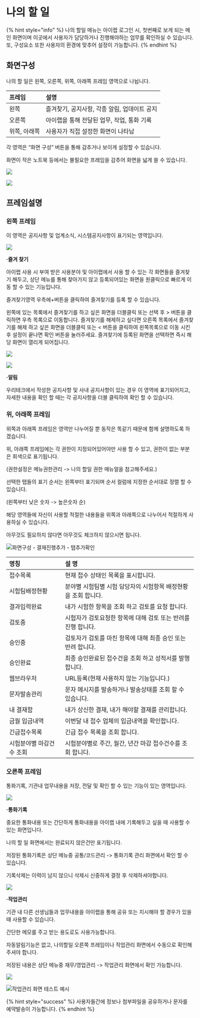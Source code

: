# 나의 할 일

{% hint style="info" %}
나의 할일 메뉴는 아이랩 로그인 시, 첫번째로 보게 되는 메인 화면이며 이곳에서 사용자가 담당하거나 진행해야하는 업무를 확인하실 수 있습니다.   
또, 구성요소 또한 사용자의 환경에 맞추어 설정이 가능합니다.
{% endhint %}



## 화면구성

나의 할 일은 왼쪽, 오른쪽, 위쪽, 아래쪽 프레임 영역으로 나뉩니다.

| 프레임 | 설명 |
| :--- | :--- |
| 왼쪽 | 즐겨찾기, 공지사항, 각종 알림, 업데이트 공지 |
| 오른쪽 | 아이랩을 통해 전달된 업무, 작업, 통화 기록 |
| 위쪽, 아래쪽 | 사용자가 직접 설정한 화면이 나타남 |

각 영역은 “화면 구성” 버튼을 통해 감추거나 보이게 설정할 수 있습니다.

화면이 작은 노트북 등에서는 불필요한 프레임을 감추어 화면을 넓게 쓸 수 있습니다.

![](../.gitbook/assets/02%20%2822%29.png)

![](../.gitbook/assets/03%20%2812%29.png)

## 프레임설명

### 왼쪽 프레임

이 영역은 공지사항 및 업계소식, 시스템공지사항이 표기되는 영역입니다.

![](../.gitbook/assets/04%20%2813%29.png)

**·즐겨 찾기**

아이랩 사용 시 부여 받은 사용분야 및 아이랩에서 사용 할 수 있는 각 화면들을 즐겨찾기 해두고, 상단 메뉴를 통해 찾아가지 않고 등록되어있는 화면을 원클릭으로 빠르게 이동 할 수 있는 기능입니다.

즐겨찾기영역 우측에+버튼을 클릭하여 즐겨찾기를 등록 할 수 있습니다.

왼쪽에 있는 목록에서 즐겨찾기를 하고 싶은 화면을 더블클릭 또는 선택 후 &gt; 버튼을 클릭하면 우측 목록으로 이동합니다. 즐겨찾기를 해제하고 싶다면 오른쪽 목록에서 즐겨찾기를 해제 하고 싶은 화면을 더블클릭 또는 &lt; 버튼을 클릭하여 왼쪽목록으로 이동 시킨 후 설정이 끝나면 확인 버튼을 눌러주세요. 즐겨찾기에 등록된 화면을 선택하면 즉시 해당 화면이 열리게 되어집니다.

![](../.gitbook/assets/04%20%287%29.png)

![](../.gitbook/assets/12%20%289%29.png)

**·알림**

우리테크에서 작성한 공지사항 및 사내 공지사항이 있는 경우 이 영역에 표기되어지고, 자세한 내용을 확인 할 때는 각 공지사항을 더블 클릭하여 확인 할 수 있습니다.

### 위, 아래쪽 프레임

위쪽과 아래쪽 프레임은 영역만 나누어질 뿐 동작은 똑같기 때문에 함께 설명하도록 하겠습니다.

위, 아래쪽 프레임에는 각 권한이 지정되어있어야만 사용 할 수 있고, 권한이 없는 부분은 회색으로 표기됩니다.

\(권한설정은 메뉴권한관리 -&gt; 나의 할일 권한 매뉴얼을 참고해주세요.\)

선택한 탭들의 표기 순서는 왼쪽부터 표기되며 순서 컬럼에 지정한 순서대로 정렬 할 수 있습니다.

\(왼쪽부터 낮은 숫자 -&gt; 높은숫자 순\)

해당 영역들에 자신이 사용할 적절한 내용들을 위쪽과 아래쪽으로 나누어서 적절하게 사용하실 수 있습니다.

아무것도 필요하지 않다면 아무것도 체크하지 않으시면 됩니다.

![&#xD654;&#xBA74;&#xAD6C;&#xC131; - &#xACB0;&#xC7AC;&#xC9C4;&#xD589;&#xCD94;&#xAC00; - &#xD0ED;&#xCD94;&#xAC00;&#xD655;&#xC778;](../.gitbook/assets/14%20%282%29.png)

| 명칭 | 설    명 |
| :--- | :--- |
| 접수목록 | 현재 접수 상태인 목록을 표시합니다. |
| 시험팀배정현황 | 분야별 시험팀별 시험 담당자의 시험항목 배정현황을 조회 합니다. |
| 결과입력완료 | 내가 시험한 항목을 조회 하고 검토를 요청 합니다. |
| 검토중 | 시험자가 검토요청한 항목에 대해 검토 또는 반려를 진행 합니다. |
| 승인중 | 검토자가 검토를 마친 항목에 대해 최종 승인 또는 반려 합니다. |
| 승인완료 | 최종 승인완료된 접수건을 조회 하고 성적서를 발행 합니다. |
| 웹브라우저 | URL등록\(현재 사용하지 않는 기능입니다.\) |
| 문자발송관리 | 문자 메시지를 발송하거나 발송상태를 조회 할 수 있습니다. |
| 내 결재함 | 내가 상신한 결재, 내가 해야할 결재를 관리합니다. |
| 금월 입금내역 | 이번달 내 접수 업체의 입금내역을 확인합니다. |
| 긴급접수목록 | 긴급 접수 목록을 조회 합니다. |
| 시험분야별 마감건수 조회 | 시험분야별로 주간, 월간, 년간 마감 접수건수를 조회 합니다. |

### 오른쪽 프레임

통화기록, 기관내 업무내용을 저장, 전달 및 확인 할 수 있는 기능이 있는 영역입니다.

![](../.gitbook/assets/11%20%286%29.png)

**·통화기록**

중요한 통화내용 또는 간단하게 통화내용을 아이랩 내에 기록해두고 싶을 때 사용할 수 있는 화면입니다.

나의 할 일 화면에서는 완료되지 않은건만 표기됩니다.

저장된 통화기록은 상단 메뉴중 공통/코드관리 -&gt; 통화기록 관리 화면에서 확인 할 수 있습니다.

기록삭제는 이력이 남지 않으니 삭제시 신중하게 결정 후 삭제하셔야합니다.

![](../.gitbook/assets/12%20%288%29.png)

**·작업관리**

기관 내 다른 선생님들과 업무내용을 아이랩을 통해 공유 또는 지시해야 할 경우가 있을 때 사용할 수 있습니다.

간단한 메모를 주고 받는 용도로도 사용가능합니다.

자동알림기능은 없고, 나의할일 오른쪽 프레임이나 작업관리 화면에서 수동으로 확인해주셔야 합니다.

저장된 내용은 상단 메뉴중 재무/영업관리 -&gt; 작업관리 화면에서 확인 가능합니다.

![](../.gitbook/assets/13.png)

![&#xC791;&#xC5C5;&#xAD00;&#xB9AC; &#xD654;&#xBA74; &#xD14C;&#xC2A4;&#xD2B8; &#xC608;&#xC2DC;](../.gitbook/assets/15.png)

{% hint style="success" %}
사용자들간에 정보나 첨부파일을 공유하거나  문자를 예약발송이 가능합니다.
{% endhint %}


